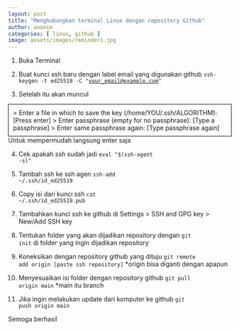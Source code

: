 ```yaml
---
layout: post
title: "Menghubungkan terminal Linux dengan repository Github"
author: anonim
categories: [ linux, github ]
image: assets/images/reminder1.jpg
---
```


1. Buka Terminal
2. Buat kunci ssh baru dengan label email yang digunakan github
<code>ssh-keygen -t ed25519 -C "your_email@example.com"</code>

3. Setelah itu akan muncul
<div style="border: 1px solid black; padding: 10px;"> 
> Enter a file in which to save the key (/home/YOU/.ssh/ALGORITHM):[Press enter]
> Enter passphrase (empty for no passphrase): [Type a passphrase]
> Enter same passphrase again: [Type passphrase again]
</div> 
Untuk mempermudah langsung enter saja

4. Cek apakah ssh sudah jadi
<code>eval "$(ssh-agent -s)"</code>

5. Tambah ssh ke ssh agen
<code>ssh-add ~/.ssh/id_ed25519</code>

6. Copy isi dari kunci ssh
<code>cat ~/.ssh/id_ed25519.pub</code>

7. Tambahkan kunci ssh ke github di Settings > SSH and GPG key > New/Add SSH key
8. Tentukan folder yang akan dijadikan repository dengan
<code>git init</code>
di folder yang ingin dijadikan repository

9. Koneksikan dengan repository github yang dituju
<code>git remote add origin [paste ssh repository]</code>
*origin bisa diganti dengan apapun

10. Menyesuaikan isi folder dengan repository github
<code>git pull origin main</code>
*main itu branch

11. Jika ingin melakukan update dari komputer ke github
<code>git push origin main</code>

Semoga berhasil
